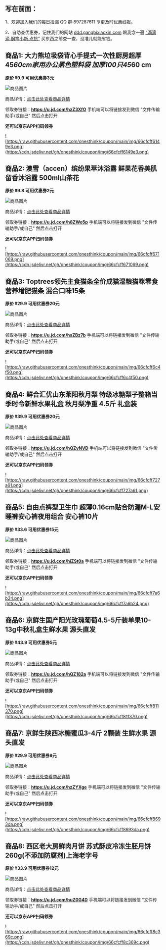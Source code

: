 ## 写在前面：

1、欢迎加入我们的每日捡漏 QQ 群:897287611 享更及时优惠线报。

2、自助查优惠券，记住我们的网站 [ddd.gangbixiaoxin.com](https://ddd.gangbixiaoxin.com) 跟我念一遍 ["滴滴滴.钢笔小新.点抗"](https://ddd.gangbixiaoxin.com) 买东西之前查一查，没准儿就能省钱。

## 商品1: 大力熊垃圾袋背心手提式一次性厨房超厚45*60cm家用办公黑色塑料袋 加厚100只45*60 cm

**原价 ¥9.9 可用优惠券3元**

![商品图片](http://img14.360buyimg.com/n1/jfs/t1/228556/17/20417/107705/6676a0bfF94873f34/266386ef84f5bba5.jpg)

商品详情：[点击此处查看商品详情](https://union-click.jd.com/jdc?e=1003156031&amp;p=JF8BAdMJK1olXwICXFdYDE8QA18IGlodWQQAVVhcAEkeA19MRANLAjZbERscSkAJHTRQRA1CCVkdDwtCWhVLHTdNTwcKBENeCVAfUg8bcBBLcARlPU5ULCQ5cEtvAxtUGwJSXV1gOlwofxtoZGhvSyNOFHt5Ayk8TFxXDxtxaz5sPnVHIAEtbDxkSip-ci9NOWJ2Ej4VVTJ1AhtOby5lO2FYBhc9ektlYSZ8WyxdB2FgHTobfil_ZBt8aAxhJG5iIz0iVz1-az9zfCcTOE5hIjkCViNFZRNqeAFlVHFdIywqezMRdzdgcixhDwF0PSUkaD98QRtQYwh2PnYKNBY6fitPYDN_YiNGKl95Fig0XhMnBit-QgtDL3lnFFlVTCMJfysKUw1hGwoOZF9tC0oXBGYOHF0cWDYyVF5tSSUXBmwMElMQWjYDZF5bC04eC2sLGlwVXgIyVFZaOJy6u7qCqo6d5NKc3Inkr56ev7uWk2slbQUyVF9cCksTBG4KG2slXQUyV24DZkpECmhcGAwTM1oDAAJeU0pSbWcMH1IVXAULZFxcCUkVM184aCRWNllyNBYLcDFze29wGy9JXV9FVAU_ZklidD93fFxyDX5ZHSMmXzx2R18IKw)

领取券链接：**https://u.jd.com/hzZ3XfO** 手机端可以将链接发到微信 "文件传输助手/或自己" 然后点击打开

**还可以京东APP扫码领券**

![https://raw.githubusercontent.com/onesthink/coupon/main/img/66cfcff6149e3.png](https://cdn.jsdelivr.net/gh/onesthink/coupon/img/66cfcff6149e3.png)

## 商品2: 澳雪（accen）缤纷果萃沐浴露 鲜果花香美肌留香沐浴露 500ml山茶花

**原价 ¥9.8 可用优惠券2元**

![商品图片](http://img14.360buyimg.com/n1/jfs/t1/225093/8/14352/119272/65f7b06dF53a22242/a4f2ec50b5ca4283.jpg)

商品详情：[点击此处查看商品详情](https://union-click.jd.com/jdc?e=1003156031&amp;p=JF8BAasJK1olXwICUl9dDEIQBF8IGlocVAUGXV9UD0oVBl9MRANLAjZbERscSkAJHTRQRA1CCVkdDwtCWhVLHTdNTwcKBENeCVAfUg8bfw19UhpVPmdJJ1orfgpySipjbzJgXkEGOlwgYyt1QgZvUwlWAGALKTYtTlxXDxtxaz5sLgZAIycLbTJkfCt8RDtNOWV6Ej0VVT11SgtObD5mK2FbEhc-QEpzYSZgWyx3AHVgHQwbfDJFYRt7cAxhJGJSLT0qTTwVZzxzfSdrClllPz5dcxV3W2pQbDh2HnEALDopazRJdRt8D1lgbVthTgQGYEN1Yw9IbFtHH21aMwJdDisbD18JK1gUXQELUllbAU4nM28IKxp7XQ4EUFlcOEonA2kLHlIdWQUDUlpaD3sXC2g4zPatiIyzgdbk3NWf1NavztKpiZiKZG5tC3sXAm4KG18SXAQCZG5dC3sUMzFmGggTXwYHU1YzVEpDX2xSHh57VQIFVltdDEInAW4JGVklbTZ-NisUSQt0YiR7Hy1jHGNLETUpYT4URGtmGSZ-PWRDPTkVWghKZWZ1cytTbQYy)

领取券链接：**https://u.jd.com/h8ZWo5p** 手机端可以将链接发到微信 "文件传输助手/或自己" 然后点击打开

**还可以京东APP扫码领券**

![https://raw.githubusercontent.com/onesthink/coupon/main/img/66cfcff671069.png](https://cdn.jsdelivr.net/gh/onesthink/coupon/img/66cfcff671069.png)

## 商品3: Toptrees领先主食猫条全价成猫湿粮猫咪零食营养增肥猫条 混合口味15条

**原价 ¥29.9 可用优惠券20元**

![商品图片](http://img14.360buyimg.com/n1/jfs/t1/130949/18/45619/173777/66c44e46Fcfabb970/b2064c2b47e56f52.jpg)

商品详情：[点击此处查看商品详情](https://union-click.jd.com/jdc?e=1003156031&amp;p=JF8BAdUJK1olXwICXVZbAUgUCl8IGloRVAILVFhbDEwfBV9MRANLAjZbERscSkAJHTRQRA1CCVkdDwtCWhVLHTdNTwcKBENeCVAfUg8bAxVVRVJpP09mUyMPTBB0YhIBXgVpP2FVOlw4YAhtAjVsSxBJPlVDLzded1xXDxtxaz5hPgZBIjcpbD9ecDF-YglNOWVyEj4FUit1Aj1ObBBlP2FYNBcqakp0YW5oWy9NB29gHQwbfBRBZxZraAxhJG5hID06TT9-Yw1zfCcTOE5hIjkCViNFZRB4bD92GGVrCSgqQTxQdwZeci9cPRIBIygvaC90WjpLbyJHP3JbKxspYTt0dB1rRyxsKWJ1HTkDfEl3W194YRgTBnJRCD48dk52SGlaY0VyKWZiWFJtCXsUAm8PEl0SWw8HZG5dCHtWbW8JGFwRWgABZF9tCE0UBmYAH1gUVQ8DU25dAEwn1MKwztGkiI67gMDV3_Kw1ua0z8WdbTYyV25dCUoVA2sPGlkVbTYCV25eOBV5AjwOGVgVXwBsCF8JVEhKRGxmE18RVAIGUFptCkoWAW04K2sVJ1tcXSI_QS8Qfj1MQDh0IA9HCiI_bxx5AQpgWCEUB2JSHwI-Wwpsamx3K1sl)

领取券链接：**https://u.jd.com/hsZBz7b** 手机端可以将链接发到微信 "文件传输助手/或自己" 然后点击打开

**还可以京东APP扫码领券**

![https://raw.githubusercontent.com/onesthink/coupon/main/img/66cfcff6c4f50.png](https://cdn.jsdelivr.net/gh/onesthink/coupon/img/66cfcff6c4f50.png)

## 商品4: 鲜合汇优山东莱阳秋月梨 特级冰糖梨子整箱当季时令新鲜水果礼盒 秋月梨净重 4.5斤 礼盒装

**原价 ¥39.9 可用优惠券20元**

![商品图片](http://img14.360buyimg.com/n1/jfs/t1/53882/18/26356/236492/66c18a8cFe003bd91/412263d55ac5b73d.jpg)

商品详情：[点击此处查看商品详情](https://union-click.jd.com/jdc?e=1003156031&amp;p=JF8BAd0JK1olXwICXFhVD0MRCl8IGlsVXgEEUF9dDkwfAV9MRANLAjZbERscSkAJHTRQRA1CCVkdDwtCWhVLHTdNTwcKBENeCVAfUg8bQCxqHD1mGQZ-Dz0bcT5cCzhKGQYWHFhgOlwDST5UZwZDXSR3PU5qDSo7flxXDxtxazliPlNcIwE5bTx0eDF-YidNOWJ-EiovUih1SgdObABlOmFYNBc-QEp-YW5gWy13B2VgHRgbaDJNYxtBUgxhJG5iIxcqVDxudwlzfCcTOE5hIjkCViNFZRNbbBJ1WGVKLyc-azBWdRZeci9xKRIBIygvazJjZzpPbwNhOHFmKxk-cSt1dydrXC98C2Z2Nz0af0lrYRRoD1lgSQR3ZAQqQU0VXmhSeQ5rOH5kEUQqXRARATkEF2sUbQUDVFlUDkwRCmo4K1sVbUdsVF1ZAEoWAm84GmsVWwUHXVZZC0sUB2cNK1sdWjbV-eaIgvrCi9bchdPC5KHX3eKJlsMnM18LK1sUXAQCUFlcCksnM28LK1glA2gDB1ZdCUlCAQFUGg9JXlgDUzBVD08eAWoMHmsXXAcAVm5tOAhUYWhuaB8VIV1hEicoQ0NAQW1VGBpLP2gACh8oSy9-SCl3eTtdNV92MihtCHs)

领取券链接：**https://u.jd.com/hQZvNVD** 手机端可以将链接发到微信 "文件传输助手/或自己" 然后点击打开

**还可以京东APP扫码领券**

![https://raw.githubusercontent.com/onesthink/coupon/main/img/66cfcff727a61.png](https://cdn.jsdelivr.net/gh/onesthink/coupon/img/66cfcff727a61.png)

## 商品5: 自由点裤型卫生巾 超薄0.16cm贴合防漏M-L安睡裤安心裤夜用组合 安心裤10片

**原价 ¥33.6 可用优惠券15元**

![商品图片](http://img14.360buyimg.com/n1/jfs/t1/188686/30/37465/123570/650406ffFecaa02d0/a4f7e1934e3ade46.jpg)

商品详情：[点击此处查看商品详情](https://union-click.jd.com/jdc?e=1003156031&amp;p=JF8BAdgJK1olXwICUlZcAUIXBV8IGloSXgIKXVhVDk0TAV9MRANLAjZbERscSkAJHTRQRA1CCVkdDwtCWhVLHTdNTwcKBENeCVAfUg8bZRdeRj1PGFJ1Lyo0XTRpUQhYbDhVXG5VOlwtahNvaxIBTwdNVVtKBjwmUFxXDxtxaz5hBFNBIicLbDJ0eC5_YidNOWJiEj0_VTx1Sh9OexBlNGFbEhcpakpzYW54Wzh3AHRgHT4baDJ_YBtrUgxhJG5hLS0IST1udwZzfCcTOE5hIjkCViNFZRNYbChAAmZaMA0qCShVdG1ociwULkV0LTo7fChoXxlxczx2Pm4KICc2eitPYCh8cg12KV8CCyk0XitsY3sKbk8XKDZgEC4HCh5TZA9SR1N1J1YYNy5dbj53D2M4GmsWXAYFXVhaDkISM18IG2tUMwIHVllaOEonA2kLHlIdWQUCVlZdCnsXC2g4zPatiIyzgdbk3NWf1NavztKpiZiKZG5tC3sXAm4KG18SXAQCZG5dC3sUMzFmGggTXwYHU1YzVEpDX2xJGwx7VQIFVltbCUknAW4JGVklbTZkLAgAbhFSVxhzbzJAInhQMw4qawsWazhmGSt3BX5qKVcJVBMfXidaeSBNbQYy)

领取券链接：**https://u.jd.com/hiZSt0a** 手机端可以将链接发到微信 "文件传输助手/或自己" 然后点击打开

**还可以京东APP扫码领券**

![https://raw.githubusercontent.com/onesthink/coupon/main/img/66cfcff7a6b24.png](https://cdn.jsdelivr.net/gh/onesthink/coupon/img/66cfcff7a6b24.png)

## 商品6: 京鲜生国产阳光玫瑰葡萄4.5-5斤装单果10-13g中秋礼盒生鲜水果 源头直发

**原价 ¥43.9 可用优惠券5元**

![商品图片](http://img14.360buyimg.com/n1/jfs/t1/109754/11/47819/99812/66baf064F2f9b4988/be9306731ae71847.jpg)

商品详情：[点击此处查看商品详情](https://union-click.jd.com/jdc?e=1003156031&amp;p=JF8BAZ4JK1olXDYCVV9dCUgXCmcPH18lGVlaCgFtUQ5SQi0DBUVOBVlUAwoCFxBCHD1WR0VNGFJeSwcYVBYZQTVMFyt-OG1jKwMvWjYUdjF_WSwRKFpiLwYIACUVZRtOcCJ3VA5yETcGfktQSjIfW1dhJHZnIz06Sj9uVT98QihWJXNmNDwHfElgS2ZYeQJTGXFJLDk_CTtcdCcBez9mKQR1NlYvahJjBhgKTihuPmVcIFwlbD9kfCh8fyxICH9DFT0WYyBucBMMYyJhP3JbPx8pcT9xdxxBTGtzCw8EMQsfEihgGSkAWAURVUFbLzgLBEcnAl8LGlsSVAAFUldYOHsXA19edVsUXAcHU1deD04nAl8IHVgQVA4GV15bD00WM28AHGvC8L7X3u-IgPLDneffovzA1LrWytZtOHsUM28JGlkVWQEDVl5tOEsUM2w4RTUUDgABVlkKXCVLAjtUGBhcVGgKU1leD0MfAF8KGloXXzYyZC42bSB2fDJ6SSYWKFh1FilZfRd3eDddEzUXO3JEPyc_AUNnRgZTbVtSFFsyVG4)

领取券链接：**https://u.jd.com/hQZ182a** 手机端可以将链接发到微信 "文件传输助手/或自己" 然后点击打开

**还可以京东APP扫码领券**

![https://raw.githubusercontent.com/onesthink/coupon/main/img/66cfcff811370.png](https://cdn.jsdelivr.net/gh/onesthink/coupon/img/66cfcff811370.png)

## 商品7: 京鲜生陕西冰糖蜜瓜3-4斤 2颗装 生鲜水果 源头直发

**原价 ¥29.9 可用优惠券8元**

![商品图片](http://img14.360buyimg.com/n1/jfs/t1/226021/12/23265/39783/66bec41eF25c3168d/62d38d849c2e7581.jpg)

商品详情：[点击此处查看商品详情](https://union-click.jd.com/jdc?e=1003156031&amp;p=JF8BAZ4JK1olXDYCVV9dCk8SAW8OGVIlGVlaCgFtUQ5SQi0DBUVOBVlUAwoCFxBCHD1WR0VNGFJeSwcYVBYZQTVMFwhJH2RAJjkuDz5cSxFBEw5gX0J4DTonQCUVAGlWRxwcGGECKDYudihIBG0fW1dhJHZnIz02Szx-fw18UjBJJXNlLTwHeElgS2ZteQJ1GXJJLA0_QTdcdA0BSD9mIQR2JlYvahJkRhgKTTxuPmVcIFwlbjx0eCh8fyxICH9cDikkfC5udG4MYyJhOHJbLxoqcSt1dxx3TGt2BVNYUUQrSSlWfQlteA1DHXFJNy0bBEcnAl8LGlsSVAAFUldYOHsXA19edVsUXAcHU1deD04nAl8IHVgQVA4GV15VDkkeM28AHGvC8L7X3u-IgPLDneffovzA1LrWytZtOHsUM28JGlkVWQEDVl5tOEsUM2w4RTUUDg4CV1oKCCVLAjtUGB5NG2gKU1pZCEwWC18KGloXXzYyZA0BSilVcQh7HC5eFXhLXAsoCg9tWgtyUzUXXgBcCBlUTSwXfwd7ZThKWgQyVG4)

领取券链接：**https://u.jd.com/hzZYXge** 手机端可以将链接发到微信 "文件传输助手/或自己" 然后点击打开

**还可以京东APP扫码领券**

![https://raw.githubusercontent.com/onesthink/coupon/main/img/66cfcff8693da.png](https://cdn.jsdelivr.net/gh/onesthink/coupon/img/66cfcff8693da.png)

## 商品8: 西区老大房鲜肉月饼 苏式酥皮冷冻生胚月饼260g(不添加防腐剂)上海老字号

**原价 ¥33.9 可用优惠券12元**

![商品图片](http://img14.360buyimg.com/n1/jfs/t1/167114/18/45192/220623/66c541ceFde264bc6/174bcbe28f5d254a.jpg)

商品详情：[点击此处查看商品详情](https://union-click.jd.com/jdc?e=1003156031&amp;p=JF8BAbIJK1olXwICXVZbAU8SBV8IGloUXwMEXF9dCEgnRzBQRQQlBENHFRxWFlVMWzBeTA9KQl1XSwwDVFVPRjtUBAJQAVsMFgQZBBRNXBd6ZlNSAUNCKBwJVEJHfTR4cihpIGgAHxcWUjNMdzBLbVxSOQYGAApKSEdjeh9tbCh-HXFdDjsqayhVexpsSzlMIQRhJlc_ahJFRxt9Yzl3FHpJNAZVeC9kd21-aVJyP19hFCpfeCJsYAxWbwRhNHJxJx4pCTxKVhZJWC9dAG17N19ccDJjZhtRGwdhAnZRIz1dX3txBTpMSQ1gWWRCJikNdyBBShpvQFtlUQoyVW5eCUsQCmkPHVIQbTYCVG4fZpKDjbu1kIKk7dKXwonkhpKhmLapj2sUbQYEV1tUAE8UAG8AElMlXQ4FZInwsJ6dsrqAoo-L1dG784vUtJ-Ji184K1glXQcDVl5ZD0oVA184G1glXjZcOl8OAEsRAD8AdQcUCVoBE1YFZkMQB2gOElIUbQQDVVxfOHsnXDVXYyloVUFeER4hSh9LCj92QCt8Lnp_OlwWQQBNezR8RBhjWkFmVFoJXHsXMw)

领取券链接：**https://u.jd.com/huZ0G4D** 手机端可以将链接发到微信 "文件传输助手/或自己" 然后点击打开

**还可以京东APP扫码领券**

![https://raw.githubusercontent.com/onesthink/coupon/main/img/66cfcff8c369c.png](https://cdn.jsdelivr.net/gh/onesthink/coupon/img/66cfcff8c369c.png)


